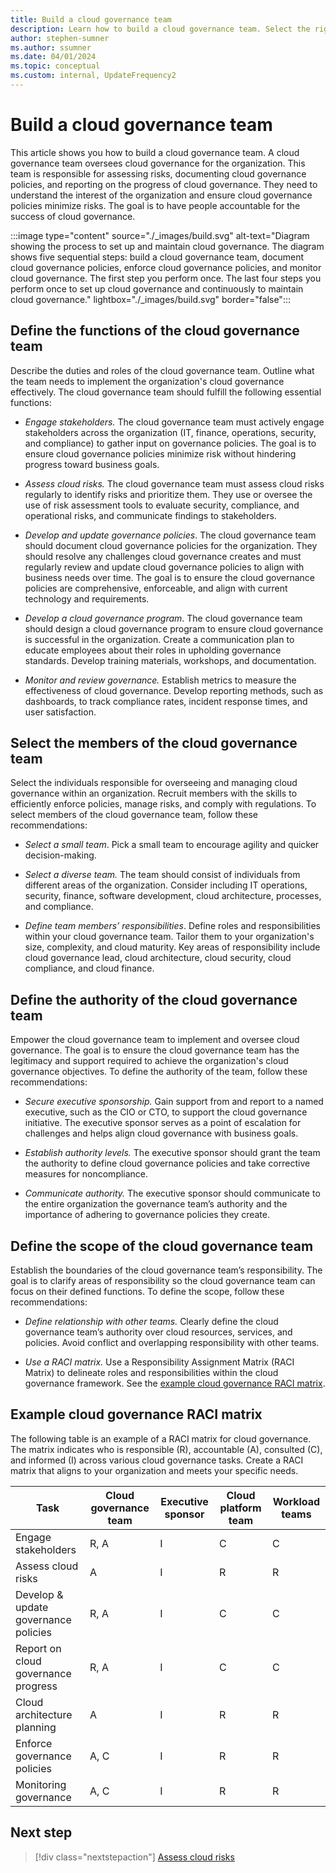 ```yaml
---
title: Build a cloud governance team
description: Learn how to build a cloud governance team. Select the right members.
author: stephen-sumner
ms.author: ssumner
ms.date: 04/01/2024
ms.topic: conceptual
ms.custom: internal, UpdateFrequency2
---
```


# Build a cloud governance team

This article shows you how to build a cloud governance team. A cloud governance team oversees cloud governance for the organization. This team is responsible for assessing risks, documenting cloud governance policies, and reporting on the progress of cloud governance. They need to understand the interest of the organization and ensure cloud governance policies minimize risks. The goal is to have people accountable for the success of cloud governance.

:::image type="content" source="./_images/build.svg" alt-text="Diagram showing the process to set up and maintain cloud governance. The diagram shows five sequential steps: build a cloud governance team, document cloud governance policies, enforce cloud governance policies, and monitor cloud governance. The first step you perform once. The last four steps you perform once to set up cloud governance and continuously to maintain cloud governance." lightbox="./_images/build.svg" border="false":::

## Define the functions of the cloud governance team

Describe the duties and roles of the cloud governance team. Outline what the team needs to implement the organization's cloud governance effectively. The cloud governance team should fulfill the following essential functions:

- *Engage stakeholders.* The cloud governance team must actively engage stakeholders across the organization (IT, finance, operations, security, and compliance) to gather input on governance policies. The goal is to ensure cloud governance policies minimize risk without hindering progress toward business goals.

- *Assess cloud risks.* The cloud governance team must assess cloud risks regularly to identify risks and prioritize them. They use or oversee the use of risk assessment tools to evaluate security, compliance, and operational risks, and communicate findings to stakeholders.

- *Develop and update governance policies*. The cloud governance team should document cloud governance policies for the organization. They should resolve any challenges cloud governance creates and must regularly review and update cloud governance policies to align with business needs over time. The goal is to ensure the cloud governance policies are comprehensive, enforceable, and align with current technology and requirements.

- *Develop a cloud governance program*. The cloud governance team should design a cloud governance program to ensure cloud governance is successful in the organization. Create a communication plan to educate employees about their roles in upholding governance standards. Develop training materials, workshops, and documentation.

- *Monitor and review governance.* Establish metrics to measure the effectiveness of cloud governance. Develop reporting methods, such as dashboards, to track compliance rates, incident response times, and user satisfaction.

## Select the members of the cloud governance team

Select the individuals responsible for overseeing and managing cloud governance within an organization. Recruit members with the skills to efficiently enforce policies, manage risks, and comply with regulations. To select members of the cloud governance team, follow these recommendations:

- *Select a small team*. Pick a small team to encourage agility and quicker decision-making.

- *Select a diverse team.* The team should consist of individuals from different areas of the organization. Consider including IT operations, security, finance, software development, cloud architecture, processes, and compliance.

- *Define team members’ responsibilities*. Define roles and responsibilities within your cloud governance team. Tailor them to your organization's size, complexity, and cloud maturity. Key areas of responsibility include cloud governance lead, cloud architecture, cloud security, cloud compliance, and cloud finance.

## Define the authority of the cloud governance team

Empower the cloud governance team to implement and oversee cloud governance. The goal is to ensure the cloud governance team has the legitimacy and support required to achieve the organization's cloud governance objectives. To define the authority of the team, follow these recommendations:

- *Secure executive sponsorship.* Gain support from and report to a named executive, such as the CIO or CTO, to support the cloud governance initiative. The executive sponsor serves as a point of escalation for challenges and helps align cloud governance with business goals.

- *Establish authority levels.* The executive sponsor should grant the team the authority to define cloud governance policies and take corrective measures for noncompliance.

- *Communicate authority.* The executive sponsor should communicate to the entire organization the governance team’s authority and the importance of adhering to governance policies they create.

## Define the scope of the cloud governance team

Establish the boundaries of the cloud governance team’s responsibility. The goal is to clarify areas of responsibility so the cloud governance team can focus on their defined functions. To define the scope, follow these recommendations:

- *Define relationship with other teams.* Clearly define the cloud governance team’s authority over cloud resources, services, and policies. Avoid conflict and overlapping responsibility with other teams.

- *Use a RACI matrix.* Use a Responsibility Assignment Matrix (RACI Matrix) to delineate roles and responsibilities within the cloud governance framework. See the [example cloud governance RACI matrix](#example-cloud-governance-raci-matrix).

## Example cloud governance RACI matrix

The following table is an example of a RACI matrix for cloud governance. The matrix indicates who is responsible (R), accountable (A), consulted (C), and informed (I) across various cloud governance tasks. Create a RACI matrix that aligns to your organization and meets your specific needs.

| Task                                 | Cloud governance team     |   Executive sponsor   | Cloud platform team     | Workload teams     |
|--------------------------------------|---------------------------|-----------------------|-------------------------|--------------------|
| Engage stakeholders                  | R, A                      | I                     | C                       | C                  |
| Assess cloud risks                   | A                         | I                     | R                       | R                  |
| Develop & update governance policies | R, A                      | I                     | C                       | C                  |
| Report on cloud governance progress  | R, A                      | I                     | C                       | C                  |
| Cloud architecture planning          | A                         | I                     | R                       | R                  |
| Enforce governance policies          | A, C                      | I                     | R                       | R                  |
| Monitoring governance                | A, C                      | I                     | R                       | R                  |

## Next step

> [!div class="nextstepaction"]
> [Assess cloud risks](assess-cloud-risks.md)
